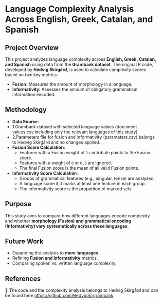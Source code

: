 # Language Complexity Analysis Across English, Greek, Catalan, and Spanish

## Project Overview

This project analyzes language complexity across **English, Greek, Catalan, and Spanish** using data from the **Grambank dataset**. The original R code, developed by **Hedvig Skirgård**, is used to calculate complexity scores based on two key metrics:

- **Fusion**: Measures the amount of morphology in a language.
- **Informativity**: Assesses the amount of obligatory grammatical information encoded.
  
## Methodology

- **Data Source**:
- 1.Grambank dataset with selected language values (document values.csv including only the relevant languages of this study)
- 2.Parameters file for fusion and informativity (parameters.csv) belongs to Hedvig Skirgård and no changes applied.
- **Fusion Score Calculation**:
  - Features with a Fusion weight of `1` contribute points to the Fusion score.
  - Features with a weight of `0` or `0.5` are ignored.
  - The final Fusion score is the mean of all valid Fusion points.
- **Informativity Score Calculation**:
  - Groups of grammatical features (e.g., singular, tense) are analyzed.
  - A language score if it marks at least one feature in each group.
  - The informativity score is the proportion of marked sets.

## Purpose

This study aims to compare how different languages encode complexity and whether **morphology (Fusion) and grammatical encoding (Informativity) vary systematically across these languages.**


## Future Work

- Expanding the analysis to **more languages**.
- Refining **Fusion and Informativity** metrics.
- Comparing spoken vs. written language complexity.

## References

📜 The code and the complexity analysis belongs to Hedvig Skirgård and can be found here https://github.com/HedvigS/rgrambank 

